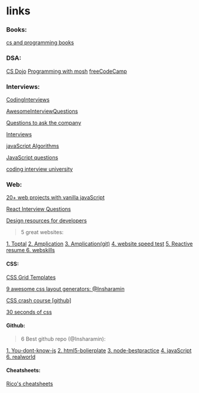 # links

### Books:

[cs and programming books](https://github.com/namvdo/CS-and-Programming-Books)

### DSA:

[CS Dojo](https://www.youtube.com/watch?v=bum_19loj9A&ab_channel=CSDojo)
[Programming with mosh](https://www.youtube.com/watch?v=BBpAmxU_NQo&ab_channel=ProgrammingwithMosh)
[freeCodeCamp](https://www.youtube.com/watch?v=8hly31xKli0&ab_channel=freeCodeCamp.org)


### Interviews:

[CodingInterviews](https://github.com/jayshah19949596/CodingInterviews)

[AwesomeInterviewQuestions](https://github.com/DopplerHQ/awesome-interview-questions)

[Questions to ask the company](https://github.com/viraptor/reverse-interview)


[Interviews](https://github.com/kdn251/interviews)


[javaScript Algorithms](https://github.com/trekhleb/javascript-algorithms)


[JavaScript questions](https://github.com/lydiahallie/javascript-questions)


[coding interview university](https://github.com/jwasham/coding-interview-university)


### Web:
[20+ web projects with vanilla javaScript](https://github.com/bradtraversy/vanillawebprojects)

[React Interview Questions](https://github.com/sudheerj/reactjs-interview-questions)

[Design resources for developers](https://github.com/bradtraversy/design-resources-for-developers)


> 5 great websites:

[1. Toptal](https://toptal.com/developers/gitignore)
[2. Amplication](https://amplication.com/)
[3. Amplication(git)](https://github.com/amplication/amplication)
[4. website speed test](https://www.dareboost.com/en)
[5. Reactive resume ](https://rxresu.me/)
[6. webskills ](https://andreasbm.github.io/web-skills/)



#### CSS:

[CSS Grid Templates](https://www.quackit.com/html/templates/css_grid_templates.cfm)

[9 awesome css layout generators: @Insharamin](https://twitter.com/Insharamin/status/1412426960165294086?s=20)

[CSS crash course [github]](https://github.com/adamschwartz/magic-of-css)

[30 seconds of css](https://github.com/30-seconds/30-seconds-of-css)


#### Github:

> 6 Best github repo (@Insharamin):

[1. You-dont-know-js](https://github.com/getify/You-Dont-Know-JS)
[2. html5-bolierplate](https://github.com/h5bp/html5-boilerplate)
[3. node-bestpractice](https://github.com/goldbergyoni/nodebestpractices)
[4. javaScript](https://github.com/airbnb/javascript)
[6. realworld](https://github.com/gothinkster/realworld)

#### Cheatsheets:

[Rico's cheatsheets](https://devhints.io/)


